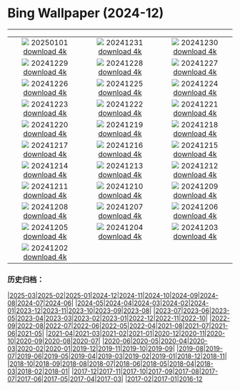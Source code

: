 # Bing Wallpaper (2024-12)
**************
| | | |
| :----: | :----: | :----: |
| ![](https://www.bing.com/th?id=OHR.PolarBearSwim_ES-ES4132318898_1920x1080.jpg) 20250101 [download 4k](https://www.bing.com/th?id=OHR.PolarBearSwim_ES-ES4132318898_UHD.jpg) | ![](https://www.bing.com/th?id=OHR.NewYearSpain24_ES-ES3801149904_1920x1080.jpg) 20241231 [download 4k](https://www.bing.com/th?id=OHR.NewYearSpain24_ES-ES3801149904_UHD.jpg) | ![](https://www.bing.com/th?id=OHR.MountFieldNP_ES-ES3508020804_1920x1080.jpg) 20241230 [download 4k](https://www.bing.com/th?id=OHR.MountFieldNP_ES-ES3508020804_UHD.jpg) |
| ![](https://www.bing.com/th?id=OHR.BorobudurBells_ES-ES2132252212_1920x1080.jpg) 20241229 [download 4k](https://www.bing.com/th?id=OHR.BorobudurBells_ES-ES2132252212_UHD.jpg) | ![](https://www.bing.com/th?id=OHR.CoralTurtle_ES-ES1601437701_1920x1080.jpg) 20241228 [download 4k](https://www.bing.com/th?id=OHR.CoralTurtle_ES-ES1601437701_UHD.jpg) | ![](https://www.bing.com/th?id=OHR.LakeBledSnow_ES-ES1245773741_1920x1080.jpg) 20241227 [download 4k](https://www.bing.com/th?id=OHR.LakeBledSnow_ES-ES1245773741_UHD.jpg) |
| ![](https://www.bing.com/th?id=OHR.SaintStephensDay_ES-ES9179048163_1920x1080.jpg) 20241226 [download 4k](https://www.bing.com/th?id=OHR.SaintStephensDay_ES-ES9179048163_UHD.jpg) | ![](https://www.bing.com/th?id=OHR.ReindeerTrio_ES-ES2505457663_1920x1080.jpg) 20241225 [download 4k](https://www.bing.com/th?id=OHR.ReindeerTrio_ES-ES2505457663_UHD.jpg) | ![](https://www.bing.com/th?id=OHR.SantaSnowglobe_ES-ES2272443187_1920x1080.jpg) 20241224 [download 4k](https://www.bing.com/th?id=OHR.SantaSnowglobe_ES-ES2272443187_UHD.jpg) |
| ![](https://www.bing.com/th?id=OHR.FestivusCranes_ES-ES2012612015_1920x1080.jpg) 20241223 [download 4k](https://www.bing.com/th?id=OHR.FestivusCranes_ES-ES2012612015_UHD.jpg) | ![](https://www.bing.com/th?id=OHR.CrystalPier_ES-ES1740304198_1920x1080.jpg) 20241222 [download 4k](https://www.bing.com/th?id=OHR.CrystalPier_ES-ES1740304198_UHD.jpg) | ![](https://www.bing.com/th?id=OHR.SolsticeHalo_ES-ES1500540396_1920x1080.jpg) 20241221 [download 4k](https://www.bing.com/th?id=OHR.SolsticeHalo_ES-ES1500540396_UHD.jpg) |
| ![](https://www.bing.com/th?id=OHR.SantaClausVillage_ES-ES1153785422_1920x1080.jpg) 20241220 [download 4k](https://www.bing.com/th?id=OHR.SantaClausVillage_ES-ES1153785422_UHD.jpg) | ![](https://www.bing.com/th?id=OHR.SibiuRomania_ES-ES0903750194_1920x1080.jpg) 20241219 [download 4k](https://www.bing.com/th?id=OHR.SibiuRomania_ES-ES0903750194_UHD.jpg) | ![](https://www.bing.com/th?id=OHR.NutcrackerBallet_ES-ES9535020384_1920x1080.jpg) 20241218 [download 4k](https://www.bing.com/th?id=OHR.NutcrackerBallet_ES-ES9535020384_UHD.jpg) |
| ![](https://www.bing.com/th?id=OHR.ReinefjordenNorway_ES-ES2052368531_1920x1080.jpg) 20241217 [download 4k](https://www.bing.com/th?id=OHR.ReinefjordenNorway_ES-ES2052368531_UHD.jpg) | ![](https://www.bing.com/th?id=OHR.SalzburgSnow_ES-ES9070747480_1920x1080.jpg) 20241216 [download 4k](https://www.bing.com/th?id=OHR.SalzburgSnow_ES-ES9070747480_UHD.jpg) | ![](https://www.bing.com/th?id=OHR.MisurinaLake_ES-ES8402822409_1920x1080.jpg) 20241215 [download 4k](https://www.bing.com/th?id=OHR.MisurinaLake_ES-ES8402822409_UHD.jpg) |
| ![](https://www.bing.com/th?id=OHR.PrioroWinter_ES-ES0831913831_1920x1080.jpg) 20241214 [download 4k](https://www.bing.com/th?id=OHR.PrioroWinter_ES-ES0831913831_UHD.jpg) | ![](https://www.bing.com/th?id=OHR.ChristmasBudapest_ES-ES8138996738_1920x1080.jpg) 20241213 [download 4k](https://www.bing.com/th?id=OHR.ChristmasBudapest_ES-ES8138996738_UHD.jpg) | ![](https://www.bing.com/th?id=OHR.WildPoinsettia_ES-ES7928941818_1920x1080.jpg) 20241212 [download 4k](https://www.bing.com/th?id=OHR.WildPoinsettia_ES-ES7928941818_UHD.jpg) |
| ![](https://www.bing.com/th?id=OHR.DolomitesSky_ES-ES7667848541_1920x1080.jpg) 20241211 [download 4k](https://www.bing.com/th?id=OHR.DolomitesSky_ES-ES7667848541_UHD.jpg) | ![](https://www.bing.com/th?id=OHR.CovadongaWinter_ES-ES7227856759_1920x1080.jpg) 20241210 [download 4k](https://www.bing.com/th?id=OHR.CovadongaWinter_ES-ES7227856759_UHD.jpg) | ![](https://www.bing.com/th?id=OHR.GuanacosChile_ES-ES7160765444_1920x1080.jpg) 20241209 [download 4k](https://www.bing.com/th?id=OHR.GuanacosChile_ES-ES7160765444_UHD.jpg) |
| ![](https://www.bing.com/th?id=OHR.ReopeningNotreDame_ES-ES6883823963_1920x1080.jpg) 20241208 [download 4k](https://www.bing.com/th?id=OHR.ReopeningNotreDame_ES-ES6883823963_UHD.jpg) | ![](https://www.bing.com/th?id=OHR.ArraialdoCabo_ES-ES6181405360_1920x1080.jpg) 20241207 [download 4k](https://www.bing.com/th?id=OHR.ArraialdoCabo_ES-ES6181405360_UHD.jpg) | ![](https://www.bing.com/th?id=OHR.SpainConstitutionDay2024_ES-ES5831471578_1920x1080.jpg) 20241206 [download 4k](https://www.bing.com/th?id=OHR.SpainConstitutionDay2024_ES-ES5831471578_UHD.jpg) |
| ![](https://www.bing.com/th?id=OHR.MonoTufa_ES-ES5680037517_1920x1080.jpg) 20241205 [download 4k](https://www.bing.com/th?id=OHR.MonoTufa_ES-ES5680037517_UHD.jpg) | ![](https://www.bing.com/th?id=OHR.RhinosKenya_ES-ES5145114880_1920x1080.jpg) 20241204 [download 4k](https://www.bing.com/th?id=OHR.RhinosKenya_ES-ES5145114880_UHD.jpg) | ![](https://www.bing.com/th?id=OHR.JaipurFort_ES-ES4985021277_1920x1080.jpg) 20241203 [download 4k](https://www.bing.com/th?id=OHR.JaipurFort_ES-ES4985021277_UHD.jpg) |
| ![](https://www.bing.com/th?id=OHR.SnowMoose_ES-ES4746792183_1920x1080.jpg) 20241202 [download 4k](https://www.bing.com/th?id=OHR.SnowMoose_ES-ES4746792183_UHD.jpg) |  |  |

### 历史归档：

|[2025-03](bing/2025-03/2025-03.md)|[2025-02](bing/2025-02/2025-02.md)|[2025-01](bing/2025-01/2025-01.md)|[2024-12](bing/2024-12/2024-12.md)|[2024-11](bing/2024-11/2024-11.md)|[2024-10](bing/2024-10/2024-10.md)|[2024-09](bing/2024-09/2024-09.md)|[2024-08](bing/2024-08/2024-08.md)|[2024-07](bing/2024-07/2024-07.md)|[2024-06](bing/2024-06/2024-06.md)|
|[2024-05](bing/2024-05/2024-05.md)|[2024-04](bing/2024-04/2024-04.md)|[2024-03](bing/2024-03/2024-03.md)|[2024-02](bing/2024-02/2024-02.md)|[2024-01](bing/2024-01/2024-01.md)|[2023-12](bing/2023-12/2023-12.md)|[2023-11](bing/2023-11/2023-11.md)|[2023-10](bing/2023-10/2023-10.md)|[2023-09](bing/2023-09/2023-09.md)|[2023-08](bing/2023-08/2023-08.md)|
|[2023-07](bing/2023-07/2023-07.md)|[2023-06](bing/2023-06/2023-06.md)|[2023-05](bing/2023-05/2023-05.md)|[2023-04](bing/2023-04/2023-04.md)|[2023-03](bing/2023-03/2023-03.md)|[2023-02](bing/2023-02/2023-02.md)|[2023-01](bing/2023-01/2023-01.md)|[2022-12](bing/2022-12/2022-12.md)|[2022-11](bing/2022-11/2022-11.md)|[2022-10](bing/2022-10/2022-10.md)|
|[2022-09](bing/2022-09/2022-09.md)|[2022-08](bing/2022-08/2022-08.md)|[2022-07](bing/2022-07/2022-07.md)|[2022-06](bing/2022-06/2022-06.md)|[2022-05](bing/2022-05/2022-05.md)|[2022-04](bing/2022-04/2022-04.md)|[2021-08](bing/2021-08/2021-08.md)|[2021-07](bing/2021-07/2021-07.md)|[2021-06](bing/2021-06/2021-06.md)|[2021-05](bing/2021-05/2021-05.md)|
|[2021-04](bing/2021-04/2021-04.md)|[2021-03](bing/2021-03/2021-03.md)|[2021-02](bing/2021-02/2021-02.md)|[2021-01](bing/2021-01/2021-01.md)|[2020-12](bing/2020-12/2020-12.md)|[2020-11](bing/2020-11/2020-11.md)|[2020-10](bing/2020-10/2020-10.md)|[2020-09](bing/2020-09/2020-09.md)|[2020-08](bing/2020-08/2020-08.md)|[2020-07](bing/2020-07/2020-07.md)|
|[2020-06](bing/2020-06/2020-06.md)|[2020-05](bing/2020-05/2020-05.md)|[2020-04](bing/2020-04/2020-04.md)|[2020-03](bing/2020-03/2020-03.md)|[2020-02](bing/2020-02/2020-02.md)|[2020-01](bing/2020-01/2020-01.md)|[2019-12](bing/2019-12/2019-12.md)|[2019-11](bing/2019-11/2019-11.md)|[2019-10](bing/2019-10/2019-10.md)|[2019-09](bing/2019-09/2019-09.md)|
|[2019-08](bing/2019-08/2019-08.md)|[2019-07](bing/2019-07/2019-07.md)|[2019-06](bing/2019-06/2019-06.md)|[2019-05](bing/2019-05/2019-05.md)|[2019-04](bing/2019-04/2019-04.md)|[2019-03](bing/2019-03/2019-03.md)|[2019-02](bing/2019-02/2019-02.md)|[2019-01](bing/2019-01/2019-01.md)|[2018-12](bing/2018-12/2018-12.md)|[2018-11](bing/2018-11/2018-11.md)|
|[2018-10](bing/2018-10/2018-10.md)|[2018-09](bing/2018-09/2018-09.md)|[2018-08](bing/2018-08/2018-08.md)|[2018-07](bing/2018-07/2018-07.md)|[2018-06](bing/2018-06/2018-06.md)|[2018-05](bing/2018-05/2018-05.md)|[2018-04](bing/2018-04/2018-04.md)|[2018-03](bing/2018-03/2018-03.md)|[2018-02](bing/2018-02/2018-02.md)|[2018-01](bing/2018-01/2018-01.md)|
|[2017-12](bing/2017-12/2017-12.md)|[2017-11](bing/2017-11/2017-11.md)|[2017-10](bing/2017-10/2017-10.md)|[2017-09](bing/2017-09/2017-09.md)|[2017-08](bing/2017-08/2017-08.md)|[2017-07](bing/2017-07/2017-07.md)|[2017-06](bing/2017-06/2017-06.md)|[2017-05](bing/2017-05/2017-05.md)|[2017-04](bing/2017-04/2017-04.md)|[2017-03](bing/2017-03/2017-03.md)|
|[2017-02](bing/2017-02/2017-02.md)|[2017-01](bing/2017-01/2017-01.md)|[2016-12](bing/2016-12/2016-12.md)